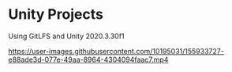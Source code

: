 # Unity Projects

Using GitLFS and Unity 2020.3.30f1

https://user-images.githubusercontent.com/10195031/155933727-e88ade3d-077e-49aa-8964-4304094faac7.mp4

